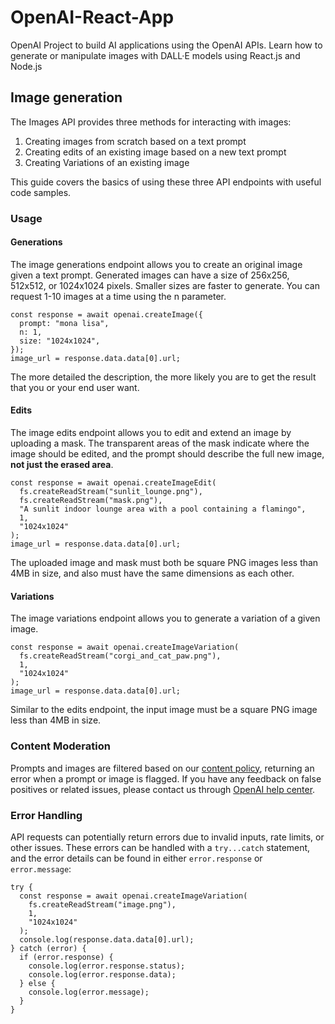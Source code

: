 # OpenAI-React-App
OpenAI Project to build AI applications using the OpenAI APIs. Learn how to generate or manipulate images with DALL·E models 
using React.js and Node.js

## Image generation
The Images API provides three methods for interacting with images:
1. Creating images from scratch based on a text prompt
2. Creating edits of an existing image based on a new text prompt
3. Creating Variations of an existing image

This guide covers the basics of using these three API endpoints with useful code samples.

### Usage
#### Generations
The image generations endpoint allows you to create an original image given a text prompt. Generated images can have a size of 
256x256, 512x512, or 1024x1024 pixels. Smaller sizes are faster to generate. You can request 1-10 images at a time using 
the n parameter.

```
const response = await openai.createImage({
  prompt: "mona lisa",
  n: 1,
  size: "1024x1024",
});
image_url = response.data.data[0].url;
```

The more detailed the description, the more likely you are to get the result that you or your end user want.

#### Edits
The image edits endpoint allows you to edit and extend an image by uploading a mask. The transparent areas of the mask indicate where 
the image should be edited, and the prompt should describe the full new image, **not just the erased area**.

```
const response = await openai.createImageEdit(
  fs.createReadStream("sunlit_lounge.png"),
  fs.createReadStream("mask.png"),
  "A sunlit indoor lounge area with a pool containing a flamingo",
  1,
  "1024x1024"
);
image_url = response.data.data[0].url;
```
The uploaded image and mask must both be square PNG images less than 4MB in size, and also must have the same dimensions as each other.

#### Variations
The image variations endpoint allows you to generate a variation of a given image.

```
const response = await openai.createImageVariation(
  fs.createReadStream("corgi_and_cat_paw.png"),
  1,
  "1024x1024"
);
image_url = response.data.data[0].url;
```
Similar to the edits endpoint, the input image must be a square PNG image less than 4MB in size.

### Content Moderation
Prompts and images are filtered based on our [content policy](https://labs.openai.com/policies/content-policy), returning an error when a prompt or image is flagged. 
If you have any feedback on false positives or related issues, please contact us through [OpenAI help center](https://help.openai.com/en/).

### Error Handling
API requests can potentially return errors due to invalid inputs, rate limits, or other issues. These errors can be handled with a 
`try...catch` statement, and the error details can be found in either `error.response` or `error.message`:

```
try {
  const response = await openai.createImageVariation(
    fs.createReadStream("image.png"),
    1,
    "1024x1024"
  );
  console.log(response.data.data[0].url);
} catch (error) {
  if (error.response) {
    console.log(error.response.status);
    console.log(error.response.data);
  } else {
    console.log(error.message);
  }
}
```
